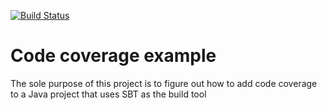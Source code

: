 [![Build Status](https://travis-ci.org/muhsinali/code-coverage-example.svg?branch=master)](https://travis-ci.org/muhsinali/code-coverage-example)

# Code coverage example

The sole purpose of this project is to figure out how to add code coverage to a Java project that uses SBT as the build tool